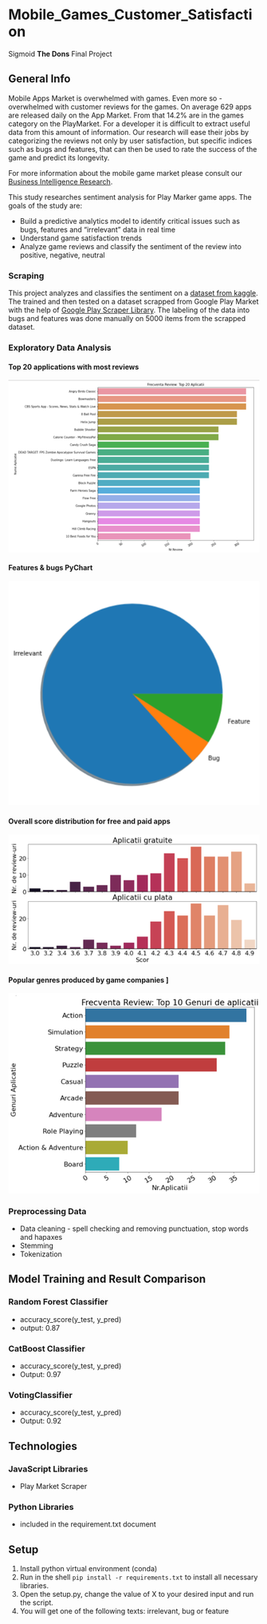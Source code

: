 # Mobile_Games_Customer_Satisfaction
Sigmoid **The Dons** Final Project
## General Info
Mobile Apps Market is overwhelmed with games. Even more so - overwhelmed with customer reviews for the games. On average 629 apps are released daily on the App Market. From that 14.2% are in the games category on the PlayMarket. For a developer it is difficult to extract useful data from this amount of information. Our research will ease their jobs by categorizing the reviews not only by user satisfaction, but specific indices such as bugs and features, that can then be used to rate the success of the game and predict its longevity.

For more information about the mobile game market please consult our [Business Intelligence Research](https://drive.google.com/drive/folders/1n2A04Z0OhfP9Vbb8u-E-JLzMkaqhPSTW?usp=sharing).

This study researches sentiment analysis for Play Marker game apps. The goals of the study are:
* Build a predictive analytics model to identify critical issues such as bugs, features and “irrelevant” data in real time
* Understand game satisfaction trends
* Analyze game reviews and classify the sentiment of the review into positive, negative, neutral

### Scraping
This project analyzes and classifies the sentiment on a [dataset from kaggle](https://www.kaggle.com/lava18/google-play-store-apps?select=googleplaystore_user_reviews.csv). 
The trained and then tested on a dataset scrapped from Google Play Market with the help of [Google Play Scraper Library](https://github.com/facundoolano/google-play-scraper#reviews).
The labeling of the data into bugs and features was done manually on 5000 items from the scrapped dataset.

### Exploratory Data Analysis
#### Top 20 applications with most reviews 
![Top 20 Aplicatii](images//frequency_review.png)
#### Features & bugs PyChart
![Features and Bugs](images//pie_plot.png)
#### Overall score distribution for free and paid apps
![Distribution paid and free apps](images//chart_plot.png)
#### Popular genres produced by game companies ]
![Popular genres produced by game companies](images//genuri_de_aplicatii.png)

### Preprocessing Data
 * Data cleaning - spell checking and removing punctuation, stop words and hapaxes
 * Stemming
 * Tokenization

## Model Training and Result Comparison
### Random Forest Classifier
- accuracy_score(y_test, y_pred)
- output: 0.87
### CatBoost Classifier
- accuracy_score(y_test, y_pred)
- Output: 0.97
### VotingClassifier
- accuracy_score(y_test, y_pred)
- Output: 0.92

## Technologies
### JavaScript Libraries 
* Play Market Scraper
### Python Libraries 
* included in the requirement.txt document

## Setup
1. Install python virtual environment (conda)
2. Run in the shell `pip install -r requirements.txt`  to install all necessary libraries.
3. Open the setup.py, change the value of X to your desired input and run the script.
4. You will get one of the following texts: irrelevant, bug or feature
